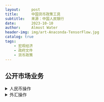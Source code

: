 ```yaml
---
layout:     post
title:      中国货币政策工具
subtitle:   来源：中国人民银行
date:       2023-10-10
author:     Almost Water
header-img: img/art-Anaconda-TensorFlow.jpg
catalog: true
tags:
    - 宏观经济
    - 政府文件
    - 货币政策
---
```


## 公开市场业务
 <details><summary>人民币操作</summary>

 </details>

 <details><summary> 外汇操作</summary>

 </details>